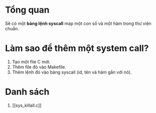 # Tổng quan
Sẽ có một **bảng lệnh syscall** map một con số và một hàm trong thư viện chuẩn.

# Làm sao để thêm một system call?
1. Tạo một file C mới.
2. Thêm file đó vào Makefile.
3. Thêm lệnh đó vào bảng syscall (id, tên và hàm gắn với nó).
# Danh sách
1. [[sys_killall.c]]